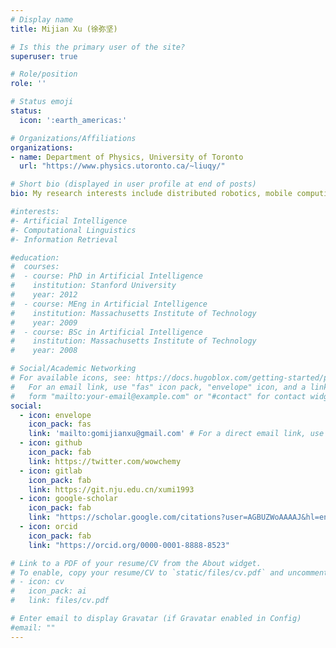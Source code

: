 ```yaml
---
# Display name
title: Mijian Xu (徐弥坚)

# Is this the primary user of the site?
superuser: true

# Role/position
role: ''

# Status emoji
status:
  icon: ':earth_americas:'

# Organizations/Affiliations
organizations:
- name: Department of Physics, University of Toronto
  url: "https://www.physics.utoronto.ca/~liuqy/"

# Short bio (displayed in user profile at end of posts)
bio: My research interests include distributed robotics, mobile computing and programmable matter.

#interests:
#- Artificial Intelligence
#- Computational Linguistics
#- Information Retrieval

#education:
#  courses:
#  - course: PhD in Artificial Intelligence
#    institution: Stanford University
#    year: 2012
#  - course: MEng in Artificial Intelligence
#    institution: Massachusetts Institute of Technology
#    year: 2009
#  - course: BSc in Artificial Intelligence
#    institution: Massachusetts Institute of Technology
#    year: 2008

# Social/Academic Networking
# For available icons, see: https://docs.hugoblox.com/getting-started/page-builder/#icons
#   For an email link, use "fas" icon pack, "envelope" icon, and a link in the
#   form "mailto:your-email@example.com" or "#contact" for contact widget.
social:
  - icon: envelope
    icon_pack: fas
    link: 'mailto:gomijianxu@gmail.com' # For a direct email link, use "mailto:test@example.org".
  - icon: github
    icon_pack: fab
    link: https://twitter.com/wowchemy
  - icon: gitlab
    icon_pack: fab
    link: https://git.nju.edu.cn/xumi1993
  - icon: google-scholar
    icon_pack: fab
    link: "https://scholar.google.com/citations?user=AGBUZWoAAAAJ&hl=en"
  - icon: orcid
    icon_pack: fab
    link: "https://orcid.org/0000-0001-8888-8523"

# Link to a PDF of your resume/CV from the About widget.
# To enable, copy your resume/CV to `static/files/cv.pdf` and uncomment the lines below.
# - icon: cv
#   icon_pack: ai
#   link: files/cv.pdf

# Enter email to display Gravatar (if Gravatar enabled in Config)
#email: ""
---
```


